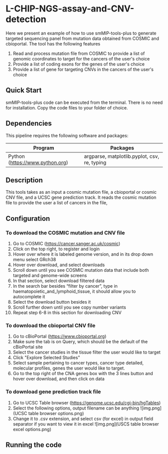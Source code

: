 # L-CHIP-NGS-assay-and-CNV-detection

Here we present an example of how to use smMIP-tools-plus
to generate targeted sequencing panel from mutation
data obtained from COSMIC and cbioportal.
The tool has the following features
1. Read and process mutation file from COSMIC to
provide a list of genomic coordinates to target for
the cancers of the user's choice
2. Provide a list of coding exons for the genes of
the user's choice
3. Provide a list of gene for targeting CNVs in the
cancers of the user's choice
## Quick Start

smMIP-tools-plus code can be executed from the 
terminal. There is no need for installation. Copy
the code files to your folder of choice.

## Dependencies
This pipeline requires the following software and packages:

| Program                         | Packages                                     |
|---------------------------------|----------------------------------------------|
| Python (https://www.python.org) | argparse, matplotlib.pyplot, csv, re, typing |        

## Description
This tools takes as an input a cosmic mutation file,
a cbioportal or cosmic CNV file, and a UCSC gene prediction
track. 
It reads the cosmic mutation file to provide the user
a list of cancers in the file, 
## Configuration 
### To download the COSMIC mutation and CNV file
1. Go to COSMIC (https://cancer.sanger.ac.uk/cosmic)
2. Click on the top right, to register and login
3. Hover over where it is labeled genome version, and in its drop down menu select GRch38
4. Hover over download, and select downloads
5. Scroll down until you see COSMIC mutation data that include both targeted and genome-wide screens
6. In that section, select download filtered data
7. In the search bar besides “filter by cancer”, type in haematopoietic_and_lymphoid_tissue, it should allow you to autocomplete it
8. Select the download button besides it 
9. Scroll further down until you see copy number variants 
10. Repeat step 6-8 in this section for downloading CNV

### To download the cbioportal CNV file
1. Go to cBioPortal (https://www.cbioportal.org)
2. Make sure the tab is on Query, which should be the
default of the cBioPortal site
3. Select the cancer studies in the tissue filter the user
would like to target
4. Click "Explore Selected Studies"
5. Select sample pertaining to cancer types,
cancer type detailed, molecular profiles, genes
the user would like to target.
6. Go to the top right of the CNA genes box with
the 3 lines button and hover over download, and then
click on data 

### To download gene prediction track file
1. Go to UCSC Table browser (https://genome.ucsc.edu/cgi-bin/hgTables)
2. Select the following options, output filename can be anything
![img.png](UCSC table browser options.png)
3. Change it to .csv extension, and select csv
(for excel) in output field separator if you want
to view it in excel
![img.png](USCS table browser excel options.png)




## Running the code
